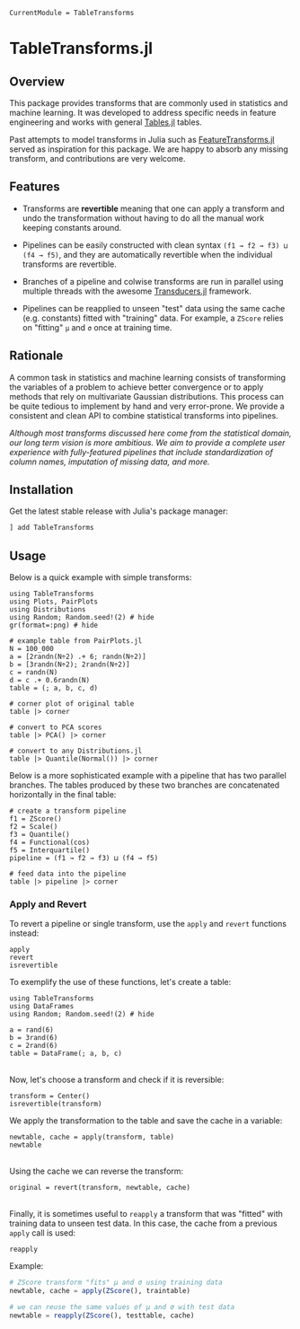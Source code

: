 ```@meta
CurrentModule = TableTransforms
```

# TableTransforms.jl

## Overview

This package provides transforms that are commonly used in statistics
and machine learning. It was developed to address specific needs in
feature engineering and works with general
[Tables.jl](https://github.com/JuliaData/Tables.jl) tables.

Past attempts to model transforms in Julia such as
[FeatureTransforms.jl](https://github.com/invenia/FeatureTransforms.jl)
served as inspiration for this package. We are happy to absorb any
missing transform, and contributions are very welcome.

## Features

- Transforms are **revertible** meaning that one can apply a transform
  and undo the transformation without having to do all the manual work
  keeping constants around.

- Pipelines can be easily constructed with clean syntax
  `(f1 → f2 → f3) ⊔ (f4 → f5)`, and they are automatically
  revertible when the individual transforms are revertible.

- Branches of a pipeline and colwise transforms are run in parallel
  using multiple threads with the awesome
  [Transducers.jl](https://github.com/JuliaFolds/Transducers.jl)
  framework.

- Pipelines can be reapplied to unseen "test" data using the same cache
  (e.g. constants) fitted with "training" data. For example, a `ZScore`
  relies on "fitting" `μ` and `σ` once at training time.

## Rationale

A common task in statistics and machine learning consists of transforming
the variables of a problem to achieve better convergence or to apply methods
that rely on multivariate Gaussian distributions. This process can be quite
tedious to implement by hand and very error-prone. We provide a consistent
and clean API to combine statistical transforms into pipelines.

*Although most transforms discussed here come from the statistical domain,
our long term vision is more ambitious. We aim to provide a complete
user experience with fully-featured pipelines that include standardization
of column names, imputation of missing data, and more.*

## Installation

Get the latest stable release with Julia's package manager:

```julia
] add TableTransforms
```

## Usage

Below is a quick example with simple transforms:

```@example usage
using TableTransforms
using Plots, PairPlots
using Distributions
using Random; Random.seed!(2) # hide
gr(format=:png) # hide

# example table from PairPlots.jl
N = 100_000
a = [2randn(N÷2) .+ 6; randn(N÷2)]
b = [3randn(N÷2); 2randn(N÷2)]
c = randn(N)
d = c .+ 0.6randn(N)
table = (; a, b, c, d)

# corner plot of original table
table |> corner
```

```@example usage
# convert to PCA scores
table |> PCA() |> corner
```

```@example usage
# convert to any Distributions.jl
table |> Quantile(Normal()) |> corner
```

Below is a more sophisticated example with a pipeline that has
two parallel branches. The tables produced by these two branches
are concatenated horizontally in the final table:

```@example usage
# create a transform pipeline
f1 = ZScore()
f2 = Scale()
f3 = Quantile()
f4 = Functional(cos)
f5 = Interquartile()
pipeline = (f1 → f2 → f3) ⊔ (f4 → f5)

# feed data into the pipeline
table |> pipeline |> corner
```

### Apply and Revert

To revert a pipeline or single transform, use the `apply` and `revert`
functions instead:

```@docs
apply
revert
isrevertible
```

To exemplify the use of these functions, let's create a table:

```@example usage2
using TableTransforms
using DataFrames
using Random; Random.seed!(2) # hide

a = rand(6)
b = 3rand(6)
c = 2rand(6)
table = DataFrame(; a, b, c)
```

\
Now, let's choose a transform and check if it is reversible:

```@example usage2
transform = Center()
isrevertible(transform)
```

We apply the transformation to the table and save the cache in a variable:

```@example usage2
newtable, cache = apply(transform, table)
newtable
```

\
Using the cache we can reverse the transform:

```@example usage2
original = revert(transform, newtable, cache)
```

\
Finally, it is sometimes useful to `reapply` a transform that was
"fitted" with training data to unseen test data. In this case, the
cache from a previous `apply` call is used:

```@docs
reapply
```

Example:

```julia
# ZScore transform "fits" μ and σ using training data
newtable, cache = apply(ZScore(), traintable)

# we can reuse the same values of μ and σ with test data
newtable = reapply(ZScore(), testtable, cache)
```
